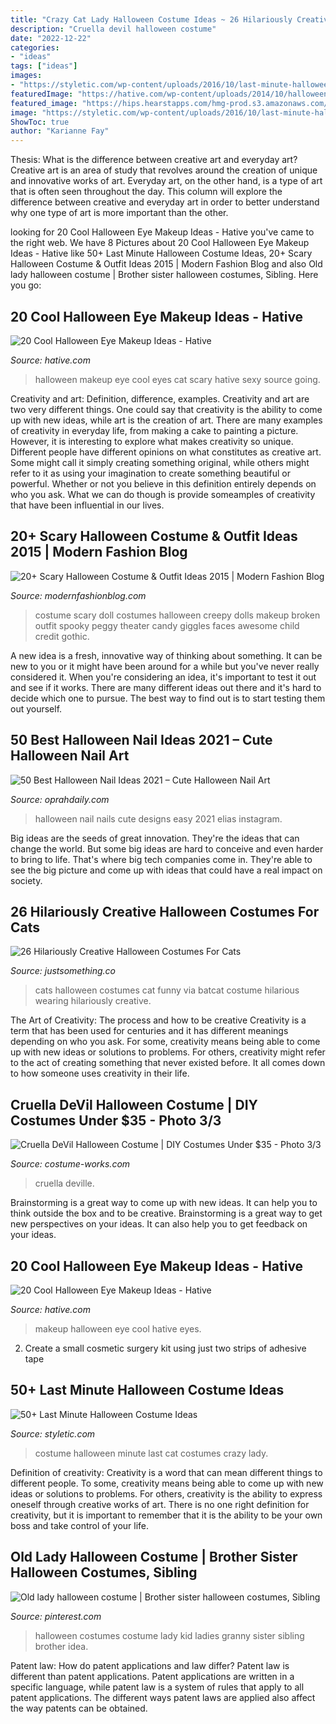 ```yaml
---
title: "Crazy Cat Lady Halloween Costume Ideas ~ 26 Hilariously Creative Halloween Costumes For Cats"
description: "Cruella devil halloween costume"
date: "2022-12-22"
categories:
- "ideas"
tags: ["ideas"]
images:
- "https://styletic.com/wp-content/uploads/2016/10/last-minute-halloween-costumes/21-last-minute-halloween-costume-ideas-1.jpg"
featuredImage: "https://hative.com/wp-content/uploads/2014/10/halloween-eye-makeup/9-halloween-eye-makeup-ideas.jpg"
featured_image: "https://hips.hearstapps.com/hmg-prod.s3.amazonaws.com/images/screen-shot-2020-07-09-at-10-25-32-am-1594304795.png?crop=0.8919925512104282xw:1xh;center,top&amp;resize=480:*"
image: "https://styletic.com/wp-content/uploads/2016/10/last-minute-halloween-costumes/21-last-minute-halloween-costume-ideas-1.jpg"
ShowToc: true
author: "Karianne Fay"
---
```



Thesis: What is the difference between creative art and everyday art?
Creative art is an area of study that revolves around the creation of unique and innovative works of art. Everyday art, on the other hand, is a type of art that is often seen throughout the day. This column will explore the difference between creative and everyday art in order to better understand why one type of art is more important than the other.

	

		
looking for 20 Cool Halloween Eye Makeup Ideas - Hative you've came to the right web. We have 8 Pictures about 20 Cool Halloween Eye Makeup Ideas - Hative like 50+ Last Minute Halloween Costume Ideas, 20+ Scary Halloween Costume &amp; Outfit Ideas 2015 | Modern Fashion Blog and also Old lady halloween costume | Brother sister halloween costumes, Sibling. Here you go:
		
    
## 20 Cool Halloween Eye Makeup Ideas - Hative

<img loading=lazy src="https://hative.com/wp-content/uploads/2014/10/halloween-eye-makeup/19-halloween-eye-makeup-ideas.jpg" onerror="this.onerror=null;this.src='https://tse4.mm.bing.net/th?id=OIP.Ces92ND_h8TcW-g0H3hHVgHaLF&amp;pid=15.1';" alt="20 Cool Halloween Eye Makeup Ideas - Hative">

_Source: hative.com_

>halloween makeup eye cool eyes cat scary hative sexy source going. 

	

Creativity and art: Definition, difference, examples.
Creativity and art are two very different things. One could say that creativity is the ability to come up with new ideas, while art is the creation of art. There are many examples of creativity in everyday life, from making a cake to painting a picture. However, it is interesting to explore what makes creativity so unique.
Different people have different opinions on what constitutes as creative art. Some might call it simply creating something original, while others might refer to it as using your imagination to create something beautiful or powerful. Whether or not you believe in this definition entirely depends on who you ask. What we can do though is provide someamples of creativity that have been influential in our lives.

    
## 20+ Scary Halloween Costume &amp; Outfit Ideas 2015 | Modern Fashion Blog

<img loading=lazy src="http://modernfashionblog.com/wp-content/uploads/2015/08/20-Scary-Halloween-Costume-Outfit-Ideas-2015-10.jpg" onerror="this.onerror=null;this.src='https://tse1.mm.bing.net/th?id=OIP.sirJ759qEQ088ipUagbVXAHaKq&amp;pid=15.1';" alt="20+ Scary Halloween Costume &amp; Outfit Ideas 2015 | Modern Fashion Blog">

_Source: modernfashionblog.com_

>costume scary doll costumes halloween creepy dolls makeup broken outfit spooky peggy theater candy giggles faces awesome child credit gothic. 

	

A new idea is a fresh, innovative way of thinking about something. It can be new to you or it might have been around for a while but you've never really considered it. When you're considering an idea, it's important to test it out and see if it works. There are many different ideas out there and it's hard to decide which one to pursue. The best way to find out is to start testing them out yourself.

    
## 50 Best Halloween Nail Ideas 2021 – Cute Halloween Nail Art

<img loading=lazy src="https://hips.hearstapps.com/hmg-prod.s3.amazonaws.com/images/screen-shot-2020-07-09-at-10-25-32-am-1594304795.png?crop=0.8919925512104282xw:1xh;center,top&amp;resize=480:*" onerror="this.onerror=null;this.src='https://tse2.mm.bing.net/th?id=OIP.KTDt1Aowd3ifV8pqDYwmVAHaLH&amp;pid=15.1';" alt="50 Best Halloween Nail Ideas 2021 – Cute Halloween Nail Art">

_Source: oprahdaily.com_

>halloween nail nails cute designs easy 2021 elias instagram. 

	

Big ideas are the seeds of great innovation. They're the ideas that can change the world. But some big ideas are hard to conceive and even harder to bring to life. That's where big tech companies come in. They're able to see the big picture and come up with ideas that could have a real impact on society.

    
## 26 Hilariously Creative Halloween Costumes For Cats

<img loading=lazy src="http://justsomething.co/wp-content/uploads/2015/10/25-halloween-costumes-for-cats-20.jpg" onerror="this.onerror=null;this.src='https://tse3.mm.bing.net/th?id=OIP.kPelfWiigWLXi6q28e-aZwAAAA&amp;pid=15.1';" alt="26 Hilariously Creative Halloween Costumes For Cats">

_Source: justsomething.co_

>cats halloween costumes cat funny via batcat costume hilarious wearing hilariously creative. 

	

The Art of Creativity: The process and how to be creative
Creativity is a term that has been used for centuries and it has different meanings depending on who you ask. For some, creativity means being able to come up with new ideas or solutions to problems. For others, creativity might refer to the act of creating something that never existed before. It all comes down to how someone uses creativity in their life.

    
## Cruella DeVil Halloween Costume | DIY Costumes Under $35 - Photo 3/3

<img loading=lazy src="https://photos.costume-works.com/full/cruella_devil4.jpg" onerror="this.onerror=null;this.src='https://tse1.mm.bing.net/th?id=OIP.iHcQzbQMsP23PVVBDr_UYQHaNK&amp;pid=15.1';" alt="Cruella DeVil Halloween Costume | DIY Costumes Under $35 - Photo 3/3">

_Source: costume-works.com_

>cruella deville. 

	

Brainstorming is a great way to come up with new ideas. It can help you to think outside the box and to be creative. Brainstorming is a great way to get new perspectives on your ideas. It can also help you to get feedback on your ideas.

    
## 20 Cool Halloween Eye Makeup Ideas - Hative

<img loading=lazy src="https://hative.com/wp-content/uploads/2014/10/halloween-eye-makeup/9-halloween-eye-makeup-ideas.jpg" onerror="this.onerror=null;this.src='https://tse2.mm.bing.net/th?id=OIP.egBEcGOVwpl3WjWluc82QwHaK8&amp;pid=15.1';" alt="20 Cool Halloween Eye Makeup Ideas - Hative">

_Source: hative.com_

>makeup halloween eye cool hative eyes. 

	

2. Create a small cosmetic surgery kit using just two strips of adhesive tape 

    
## 50+ Last Minute Halloween Costume Ideas

<img loading=lazy src="https://styletic.com/wp-content/uploads/2016/10/last-minute-halloween-costumes/21-last-minute-halloween-costume-ideas-1.jpg" onerror="this.onerror=null;this.src='https://tse2.mm.bing.net/th?id=OIP.eRWxZIU7Ht2aJcYYPdEP1wHaK_&amp;pid=15.1';" alt="50+ Last Minute Halloween Costume Ideas">

_Source: styletic.com_

>costume halloween minute last cat costumes crazy lady. 

	

Definition of creativity:
Creativity is a word that can mean different things to different people. To some, creativity means being able to come up with new ideas or solutions to problems. For others, creativity is the ability to express oneself through creative works of art. There is no one right definition for creativity, but it is important to remember that it is the ability to be your own boss and take control of your life.

    
## Old Lady Halloween Costume | Brother Sister Halloween Costumes, Sibling

<img loading=lazy src="https://i.pinimg.com/736x/1c/0a/2f/1c0a2f876f3c04254928b88b4df721e9--ladies-halloween-costumes-kid-halloween.jpg" onerror="this.onerror=null;this.src='https://tse2.mm.bing.net/th?id=OIP.F3XsR0ZemQXPp1Up753JjQHaJ3&amp;pid=15.1';" alt="Old lady halloween costume | Brother sister halloween costumes, Sibling">

_Source: pinterest.com_

>halloween costumes costume lady kid ladies granny sister sibling brother idea. 

	

Patent law: How do patent applications and law differ?
Patent law is different than patent applications. Patent applications are written in a specific language, while patent law is a system of rules that apply to all patent applications. The different ways patent laws are applied also affect the way patents can be obtained.

